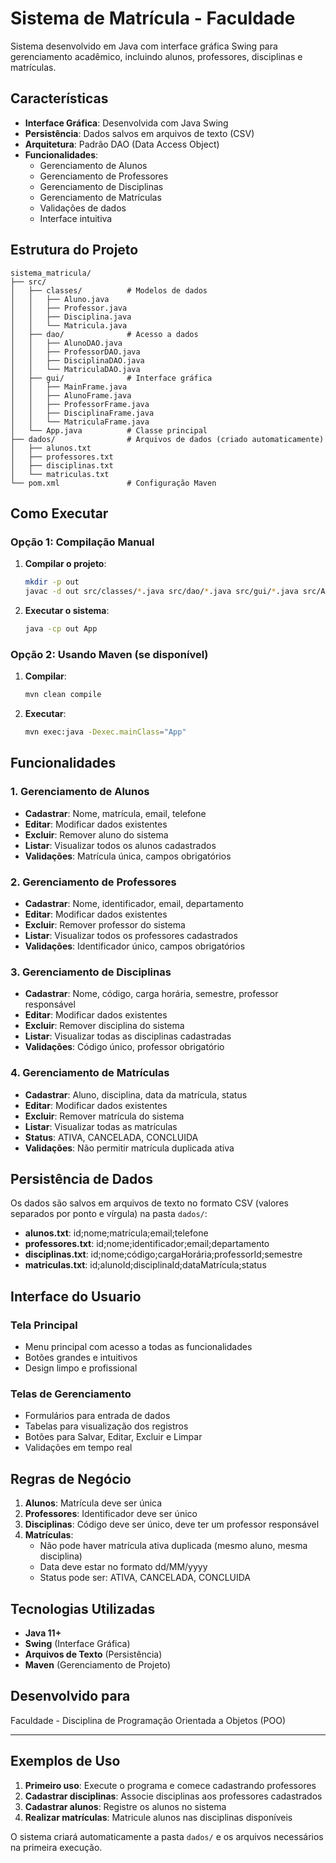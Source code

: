 # Sistema de Matrícula - Faculdade

Sistema desenvolvido em Java com interface gráfica Swing para gerenciamento acadêmico, incluindo alunos, professores, disciplinas e matrículas.

## Características

- **Interface Gráfica**: Desenvolvida com Java Swing
- **Persistência**: Dados salvos em arquivos de texto (CSV)
- **Arquitetura**: Padrão DAO (Data Access Object)
- **Funcionalidades**:
  - Gerenciamento de Alunos
  - Gerenciamento de Professores
  - Gerenciamento de Disciplinas
  - Gerenciamento de Matrículas
  - Validações de dados
  - Interface intuitiva

## Estrutura do Projeto

```
sistema_matricula/
├── src/
│   ├── classes/          # Modelos de dados
│   │   ├── Aluno.java
│   │   ├── Professor.java
│   │   ├── Disciplina.java
│   │   └── Matricula.java
│   ├── dao/              # Acesso a dados
│   │   ├── AlunoDAO.java
│   │   ├── ProfessorDAO.java
│   │   ├── DisciplinaDAO.java
│   │   └── MatriculaDAO.java
│   ├── gui/              # Interface gráfica
│   │   ├── MainFrame.java
│   │   ├── AlunoFrame.java
│   │   ├── ProfessorFrame.java
│   │   ├── DisciplinaFrame.java
│   │   └── MatriculaFrame.java
│   └── App.java          # Classe principal
├── dados/                # Arquivos de dados (criado automaticamente)
│   ├── alunos.txt
│   ├── professores.txt
│   ├── disciplinas.txt
│   └── matriculas.txt
└── pom.xml               # Configuração Maven
```

## Como Executar

### Opção 1: Compilação Manual

1. **Compilar o projeto**:

   ```bash
   mkdir -p out
   javac -d out src/classes/*.java src/dao/*.java src/gui/*.java src/App.java
   ```

2. **Executar o sistema**:
   ```bash
   java -cp out App
   ```

### Opção 2: Usando Maven (se disponível)

1. **Compilar**:

   ```bash
   mvn clean compile
   ```

2. **Executar**:
   ```bash
   mvn exec:java -Dexec.mainClass="App"
   ```

## Funcionalidades

### 1. Gerenciamento de Alunos

- **Cadastrar**: Nome, matrícula, email, telefone
- **Editar**: Modificar dados existentes
- **Excluir**: Remover aluno do sistema
- **Listar**: Visualizar todos os alunos cadastrados
- **Validações**: Matrícula única, campos obrigatórios

### 2. Gerenciamento de Professores

- **Cadastrar**: Nome, identificador, email, departamento
- **Editar**: Modificar dados existentes
- **Excluir**: Remover professor do sistema
- **Listar**: Visualizar todos os professores cadastrados
- **Validações**: Identificador único, campos obrigatórios

### 3. Gerenciamento de Disciplinas

- **Cadastrar**: Nome, código, carga horária, semestre, professor responsável
- **Editar**: Modificar dados existentes
- **Excluir**: Remover disciplina do sistema
- **Listar**: Visualizar todas as disciplinas cadastradas
- **Validações**: Código único, professor obrigatório

### 4. Gerenciamento de Matrículas

- **Cadastrar**: Aluno, disciplina, data da matrícula, status
- **Editar**: Modificar dados existentes
- **Excluir**: Remover matrícula do sistema
- **Listar**: Visualizar todas as matrículas
- **Status**: ATIVA, CANCELADA, CONCLUIDA
- **Validações**: Não permitir matrícula duplicada ativa

## Persistência de Dados

Os dados são salvos em arquivos de texto no formato CSV (valores separados por ponto e vírgula) na pasta `dados/`:

- **alunos.txt**: id;nome;matrícula;email;telefone
- **professores.txt**: id;nome;identificador;email;departamento
- **disciplinas.txt**: id;nome;código;cargaHorária;professorId;semestre
- **matriculas.txt**: id;alunoId;disciplinaId;dataMatrícula;status

## Interface do Usuario

### Tela Principal

- Menu principal com acesso a todas as funcionalidades
- Botões grandes e intuitivos
- Design limpo e profissional

### Telas de Gerenciamento

- Formulários para entrada de dados
- Tabelas para visualização dos registros
- Botões para Salvar, Editar, Excluir e Limpar
- Validações em tempo real

## Regras de Negócio

1. **Alunos**: Matrícula deve ser única
2. **Professores**: Identificador deve ser único
3. **Disciplinas**: Código deve ser único, deve ter um professor responsável
4. **Matrículas**:
   - Não pode haver matrícula ativa duplicada (mesmo aluno, mesma disciplina)
   - Data deve estar no formato dd/MM/yyyy
   - Status pode ser: ATIVA, CANCELADA, CONCLUIDA

## Tecnologias Utilizadas

- **Java 11+**
- **Swing** (Interface Gráfica)
- **Arquivos de Texto** (Persistência)
- **Maven** (Gerenciamento de Projeto)

## Desenvolvido para

Faculdade - Disciplina de Programação Orientada a Objetos (POO)

---

## Exemplos de Uso

1. **Primeiro uso**: Execute o programa e comece cadastrando professores
2. **Cadastrar disciplinas**: Associe disciplinas aos professores cadastrados
3. **Cadastrar alunos**: Registre os alunos no sistema
4. **Realizar matrículas**: Matricule alunos nas disciplinas disponíveis

O sistema criará automaticamente a pasta `dados/` e os arquivos necessários na primeira execução.
